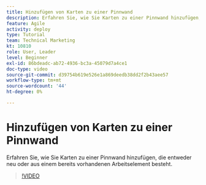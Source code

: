 ```yaml
---
title: Hinzufügen von Karten zu einer Pinnwand
description: Erfahren Sie, wie Sie Karten zu einer Pinnwand hinzufügen, die entweder neu oder aus einem bereits vorhandenen Arbeitselement besteht.
feature: Agile
activity: deploy
type: Tutorial
team: Technical Marketing
kt: 10810
role: User, Leader
level: Beginner
exl-id: 86bdeadc-ab72-4936-bc3a-45079d7a4ce1
doc-type: video
source-git-commit: d39754b619e526e1a869deedb38dd2f2b43aee57
workflow-type: tm+mt
source-wordcount: '44'
ht-degree: 0%

---
```


# Hinzufügen von Karten zu einer Pinnwand

Erfahren Sie, wie Sie Karten zu einer Pinnwand hinzufügen, die entweder neu oder aus einem bereits vorhandenen Arbeitselement besteht.

>[!VIDEO](https://video.tv.adobe.com/v/346617)
